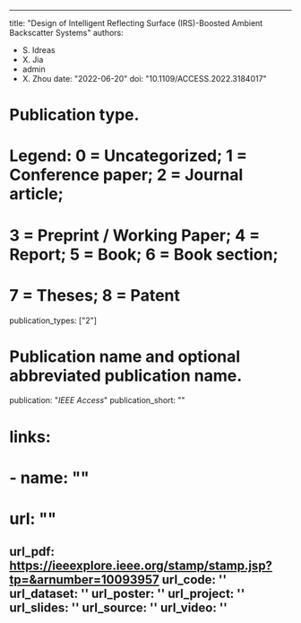 
---
title: "Design of Intelligent Reflecting Surface (IRS)-Boosted Ambient Backscatter Systems"
authors:
- S. Idreas
- X. Jia
- admin
- X. Zhou
date: "2022-06-20"
doi: "10.1109/ACCESS.2022.3184017"

# Publication type.
# Legend: 0 = Uncategorized; 1 = Conference paper; 2 = Journal article;
# 3 = Preprint / Working Paper; 4 = Report; 5 = Book; 6 = Book section;
# 7 = Theses; 8 = Patent
publication_types: ["2"]

# Publication name and optional abbreviated publication name.
publication: "*IEEE Access*"
publication_short: ""

# links:
# - name: ""
#   url: ""
url_pdf: https://ieeexplore.ieee.org/stamp/stamp.jsp?tp=&arnumber=10093957
url_code: ''
url_dataset: ''
url_poster: ''
url_project: ''
url_slides: ''
url_source: ''
url_video: ''
---


